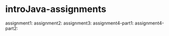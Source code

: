# introJava-assignments

assignment1:
assignment2:
assignment3:
assignment4-part1:
assignment4-part2: 
